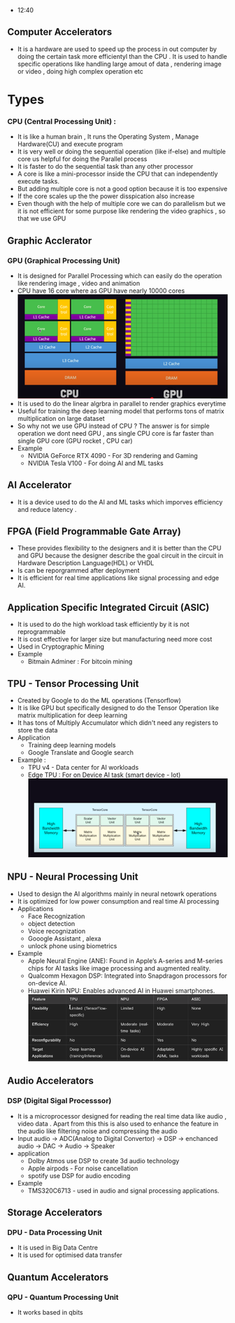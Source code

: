  - 12:40
## Computer Accelerators
* It is a hardware are used to speed up the process in out computer by doing the certain task more efficientyl than the CPU . It is used to handle specific operations like handling large amout of data , rendering image or video , doing high complex operation etc
# Types
### CPU (Central Processing Unit) : 
* It is like a human brain , It runs the Operating System , Manage Hardware(CU) and execute program
* It is very well or doing the sequential operation (like if-else) and multiple core us helpful for doing the Parallel process
* It is faster to do the sequential task than any other processor
* A core is like a mini-processor inside the CPU that can independently execute tasks.
* But adding multiple core is not a good option because it is too expensive
* If the core scales up the the power disspication also increase
* Even though with the help of multiple core we can do parallelism but we it is not efficient for some purpose like rendering the video graphics , so that we use GPU
## Graphic Acclerator
### GPU (Graphical Processing Unit)
* It is designed for Parallel Processing which can easily do the operation like rendering image , video and animation
* CPU have 16 core where as GPU have nearly 10000 cores
![alt text](images/image-10.png)
* It is used to do the linear algrbra in parallel to render graphics everytime 
* Useful for training the deep learning model that performs tons of matrix multiplication on large dataset
* So why not we use GPU instead of CPU ? The answer is for simple operation we dont need GPU , ans single CPU core is far faster than single GPU core (GPU rocket , CPU car)
* Example 
    * NVIDIA GeForce RTX 4090 - For 3D rendering and Gaming
    * NVIDIA Tesla V100 - For doing AI and ML tasks
## AI Accelerator
* It is a device used to do the AI and ML tasks which imporves efficiency and reduce latency .
## FPGA (Field Programmable Gate Array)
* These provides flexibility to the designers and it is better than the CPU and GPU because the designer describe the goal circuit in the circuit in Hardware Description Language(HDL) or VHDL
* Is can be reporgrammed after deployment
* It is efficient for real time applications like signal processing and edge AI.
## Application Specific Integrated Circuit (ASIC)
* It is used to do the high workload task efficiently by it is not reprogrammable
* It is cost effective for larger size but manufacturing need more cost
* Used in Cryptographic Mining
* Example
    * Bitmain Adminer : For bitcoin mining
## TPU - Tensor Processing Unit
* Created by Google to do the ML operations (Tensorflow)
* It is like GPU but specifically designed to do the Tensor Operation like matrix multiplication for deep learning
* It has tons of Multiply Accumulator which didn't need any registers to store the  data 
* Application
    * Training deep learning models
    * Google Translate and Google search
* Example : 
    * TPU v4  - Data center for AI workloads
    * Edge TPU : For on Device AI task (smart device - Iot)
![alt text](images/image-11.png)
## NPU - Neural Processing Unit
* Used to design the AI algorithms mainly in neural netowrk operations
* It is optimized for low power consumption and real time AI processing
* Applications
    * Face Recognization
    * object detection
    * Voice recognization
    * Gooogle Assistant , alexa
    * unlock phone using biometrics
* Example 
    * Apple Neural Engine (ANE): Found in Apple’s A-series and M-series chips for AI tasks like image processing and augmented reality.
    * Qualcomm Hexagon DSP: Integrated into Snapdragon processors for on-device AI.
    * Huawei Kirin NPU: Enables advanced AI in Huawei smartphones.
![alt text](images/image-12.png)
## Audio Accelerators
### DSP (Digital Sigal Processsor)
* It is a microprocessor designed for reading the real time data like audio , video data  . Apart from this this is also used to enhance the feature in the audio like filtering noise and compressing the audio
* Input audio -> ADC(Analog to Digital Convertor) -> DSP -> enchanced audio -> DAC -> Audio -> Speaker
* application
    * Dolby Atmos use DSP to create 3d audio technology
    * Apple airpods - For noise cancellation
    * spotify use DSP for audio encoding 
* Example
    * TMS320C6713 -  used in audio and signal processing applications.

## Storage Accelerators
### DPU - Data Processing Unit
* It is used in Big Data Centre
* It is used for optimised data transfer
## Quantum Accelerators
### QPU - Quantum Processing Unit
* It works based in qbits 